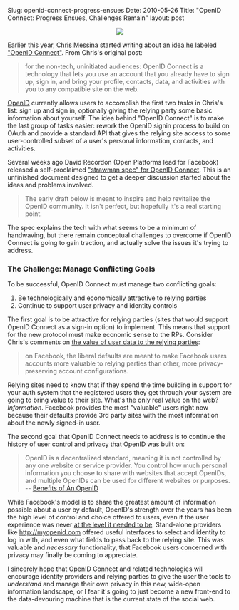 Slug: openid-connect-progress-ensues
Date: 2010-05-26
Title: "OpenID Connect: Progress Ensues, Challenges Remain"
layout: post


<a href="http://paulmadsen.posterous.com/new-line-of-greeting-cards-iiw" style="display:block; text-align:center"><img src="http://posterous.com/getfile/files.posterous.com/paulmadsen/TWQ8z3lt8dKeqVy0TUPSujtzVPXFQTTalqIBb5gOOBwP9DpccEmPGs6qVmIK/Screen_00003.jpg" style="border:none;"/></a>

Earlier this year, [Chris Messina](http://factoryjoe.com/blog/) started writing about [an idea he labeled "OpenID Connect"](http://factoryjoe.com/blog/2010/01/04/openid-connect/). From Chris's original post:

>for the non-tech, uninitiated audiences: OpenID Connect is a technology that lets you use an account that you already have to sign up, sign in, and bring your profile, contacts, data, and activities with you to any compatible site on the web.

[OpenID](http://openid.net) currently allows users to accomplish the first two tasks in Chris's list: sign up and sign in, optionally giving the relying party some basic information about yourself. The idea behind "OpenID Connect" is to make the last group of tasks easier: rework the OpenID signin process to build on OAuth and provide a standard API that gives the relying site access to some user-controlled subset of a user's personal information, contacts, and activities.

Several weeks ago David Recordon (Open Platforms lead for Facebook) released a self-proclaimed ["strawman spec" for OpenID Connect](http://openidconnect.com/). This is an  unfinished document designed to get a deeper discussion started about the ideas and problems involved.

>The early draft below is meant to inspire and help revitalize the OpenID community. It isn't perfect, but hopefully it's a real starting point.

The spec explains the tech with what seems to be a minimum of handwaving, but there remain conceptual challenges to overcome if OpenID Connect is going to gain traction, and actually solve the issues it's trying to address.

### <span id="conflicting-goals">The Challenge: Manage Conflicting Goals</span>

To be successful, OpenID Connect must manage two conflicting goals:

1. Be technologically and economically attractive to relying parties
2. Continue to support user privacy and identity controls

The first goal is to be attractive for relying parties (sites that would support OpenID Connect as a sign-in option) to implement. This means that support for the new protocol must make economic sense to the RPs. Consider Chris's comments on [the value of user data to the relying parties](http://www.monkinetic.com/2010/05/your-privacy-makes-you-less-valuable-to-facebook.html):

>on Facebook, the liberal defaults are meant to make Facebook users accounts more valuable to relying parties than other, more privacy-preserving account configurations.

Relying sites need to know that if they spend the time building in support for your auth system that the registered users they get through your system are going to bring value to their site. What's the only real value on the web? *Information*. Facebook provides the most "valuable" users right now because their defaults provide 3rd party sites with the most information about the newly signed-in user.

The second goal that OpenID Connect needs to address is to continue the history of user control and privacy that OpenID was built on:

>OpenID is a decentralized standard, meaning it is not controlled by any one website or service provider. You control how much personal information you choose to share with websites that accept OpenIDs, and multiple OpenIDs can be used for different websites or purposes. -- [Benefits of An OpenID](http://openid.net/get-an-openid/individuals/)

While Facebook's model is to share the greatest amount of information possible about a user by default, OpenID's strength over the years has been the high level of control and choice offered to users, even if the user experience was never [at the level it needed to be](http://factoryjoe.com/blog/2009/04/06/does-openid-need-to-be-hard/). Stand-alone providers like <http://myopenid.com> offered useful interfaces to select and identity to log in with, and even what fields to pass back to the relying site. This was valuable and *necessary* functionality, that Facebook users concerned with privacy may finally be coming to appreciate.

I sincerely hope that OpenID Connect and related technologies will encourage identity providers and relying parties to give the user the tools to *understand* and manage their own privacy in this new, wide-open information landscape, or I fear it's going to just become a new front-end to the data-devouring machine that is the current state of the social web.

